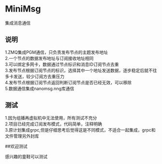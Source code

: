 # MiniMsg
集成消息通信
## 说明
1.ZMQ集成PGM通信，只负责发布节点的主题发布地址  
2.一个节点的数据发布地址与订阅接收地址相同  
3.可以绑定多网卡，数据通过节点标识和消息ID订阅节点去重  
3.发布节点根据订阅节点的标识，选择其中一个地址发送数据，逐步稳定后就不往多卡发送，较少订阅方去重压力   
4.发布节点根据订阅节点返回判断订阅节点是否已经无效，可以移除  
5.数据通信集成nanomsg.nng库通信  

## 测试 
1.因为组播再虚拟机中无法使用，所有测试不充分  
2.项目已经完成订阅发布模式，代码简单，注释明确  
3.原计划集成grpc,但是仔细思考后觉得这是不同模式，不适合一起集成，grpc和文件管理另外封库  

##欢迎测试

感兴趣的童鞋可以测试  

